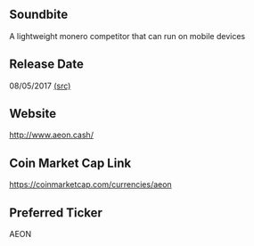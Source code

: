 ## Soundbite

A lightweight monero competitor that can run on mobile devices

## Release Date

08/05/2017 [(src)](https://coinmarketcap.com/currencies/aeon)

## Website

http://www.aeon.cash/

## Coin Market Cap Link

https://coinmarketcap.com/currencies/aeon

## Preferred Ticker

AEON

